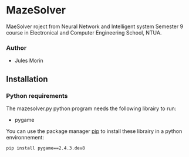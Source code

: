 # MazeSolver
MaeSolver roject from Neural Network and Intelligent system Semester 9 course in Electronical and Computer Engineering School, NTUA.   

### Author
- Jules Morin

## Installation

### Python requirements 

The mazesolver.py python program needs the following librairy to run:

- pygame

You can use the package manager [pip](https://pip.pypa.io/en/stable/) to install these librairy in a python environnement:

```bash
pip install pygame==2.4.3.dev8
```





